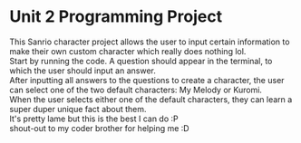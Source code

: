 # Unit 2 Programming Project
This Sanrio character project allows the user to input certain information to make their own custom character which really does nothing lol.   
Start by running the code. A question should appear in the terminal, to which the user should input an answer.  
After inputting all answers to the questions to create a character, the user can select one of the two default characters: My Melody or Kuromi.    
When the user selects either one of the default characters, they can learn a super duper unique fact about them.  
It's pretty lame but this is the best I can do :P  
shout-out to my coder brother for helping me :D    
